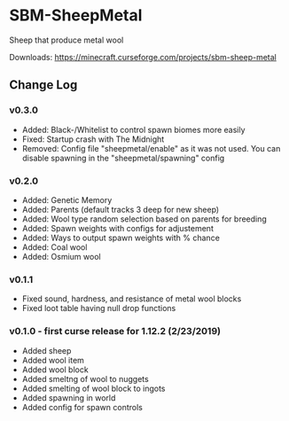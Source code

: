 # SBM-SheepMetal
Sheep that produce metal wool

Downloads: https://minecraft.curseforge.com/projects/sbm-sheep-metal

## Change Log

### v0.3.0

* Added: Black-/Whitelist to control spawn biomes more easily
* Fixed: Startup crash with The Midnight
* Removed: Config file "sheepmetal/enable" as it was not used. You can disable spawning in the "sheepmetal/spawning" config

### v0.2.0

* Added: Genetic Memory
* Added: Parents (default tracks 3 deep for new sheep)
* Added: Wool type random selection based on parents for breeding
* Added: Spawn weights with configs for adjustement
* Added: Ways to output spawn weights with % chance
* Added: Coal wool
* Added: Osmium wool

### v0.1.1

* Fixed sound, hardness, and resistance of metal wool blocks
* Fixed loot table having null drop functions

### v0.1.0 - first curse release for 1.12.2 (2/23/2019)

* Added sheep
* Added wool item
* Added wool block
* Added smeltng of wool to nuggets
* Added smelting of wool block to ingots
* Added spawning in world
* Added config for spawn controls
